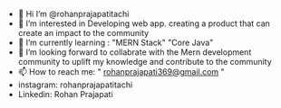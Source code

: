 - 👋 Hi I’m @rohanprajapatitachi
- 👀 I’m interested in Developing web app. creating a product that can  create an impact to the community
- 🌱 I’m currently learning : "MERN Stack"  "Core Java"
- 💞️ I’m looking forward to collabrate with the Mern development community to uplift my knowledge and contribute to the community
- 📫 How to reach me:  " rohanprajapati369@gmail.com "
- instagram: rohanprajapatitachi 
- Linkedin: Rohan Prajapati

<!---
rohanprajapatitachi/rohanprajapatitachi is a ✨ special ✨ repository because its `README.md` (this file) appears on your GitHub profile.
You can click the Preview link to take a look at your changes.
--->
